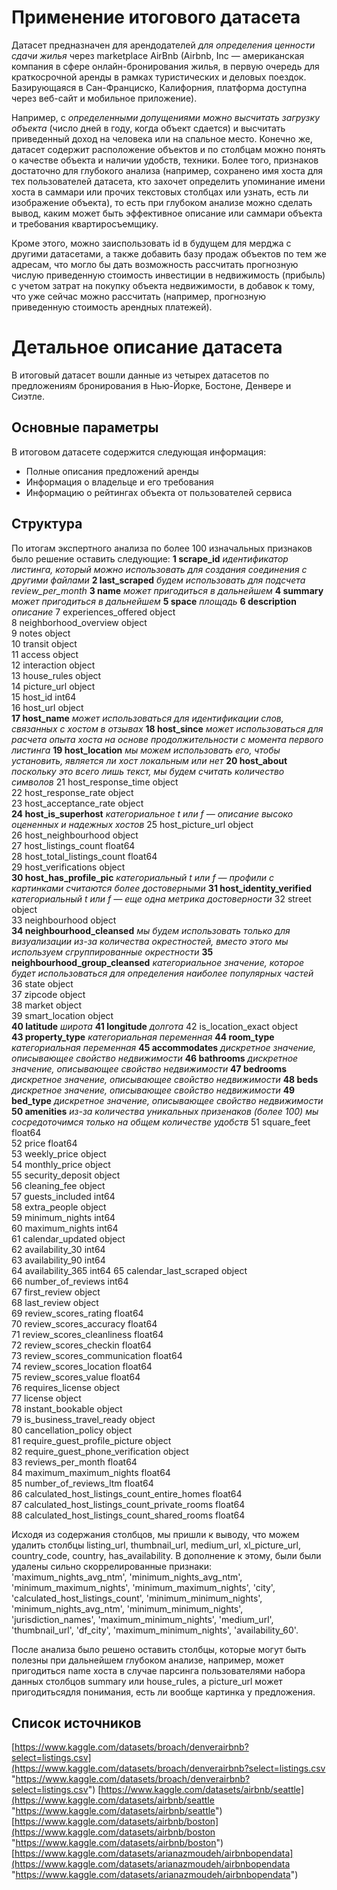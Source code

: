 # Применение итогового датасета 
﻿Датасет предназначен для арендодателей *для определения ценности сдачи жилья* через marketplace AirBnb (Airbnb, Inc — американская компания в сфере онлайн-бронирования жилья, в первую очередь для краткосрочной аренды в рамках туристических и деловых поездок. Базирующаяся в Сан-Франциско, Калифорния, платформа доступна через веб-сайт и мобильное приложение).

Например, с *определенными допущениями можно высчитать загрузку объекта* (число дней в году, когда объект сдается) и высчитать приведенный доход на человека или на спальное место. 
Конечно же, датасет содержит расположение объектов и по столбцам можно понять о качестве объекта и наличии удобств, техники. 
Более того, признаков достаточно для глубокого анализа (например, сохранено имя хоста для тех пользователей датасета, кто захочет определить упоминание имени хоста в саммари или прочих текстовых столбцах или узнать, есть ли изображение объекта), то есть при глубоком анализе можно сделать вывод, каким может быть эффективное описание или саммари объекта и требования квартиросъемщику.

Кроме этого, можно заиспользовать id в будущем для мерджа с другими датасетами, а также добавить базу продаж объектов по тем же адресам, что могло бы дать возможность рассчитать прогнозную числую приведенную стоимость инвестиции в недвижимость (прибыль) с учетом затрат на покупку объекта недвижимости, в добавок к тому, что уже сейчас можно рассчитать (например, прогнозную приведенную стоимость арендных платежей).


# Детальное описание датасета

В итоговый датасет вошли данные из четырех датасетов по предложениям бронирования в Нью-Йорке, Бостоне, Денвере и Сиэтле. 

## Основные параметры

В итоговом датасете содержится следующая информация:
 - Полные описания предложений аренды
 - Информация о владельце и его требования
 - Информацию о рейтингах объекта от пользователей сервиса

## Структура

По итогам экспертного анализа по более 100 изначальных признаков было решение оставить следующие:
**1 scrape_id** *идентификатор листинга, который можно использовать для создания соединения с другими файлами*
**2 last_scraped** *будем использовать для подсчета review_per_month* 
**3 name** *может пригодиться в дальнейшем* 
**4 summary** *может пригодиться в дальнейшем* 
**5 space** *площадь*
**6 description** *описание*
7 experiences_offered object  
8 neighborhood_overview object  
9 notes object  
10 transit object  
11 access object  
12 interaction object  
13 house_rules object  
14 picture_url object  
15 host_id int64  
16 host_url object  
**17 host_name** *может использоваться для идентификации слов, связанных с хостом в отзывах*
**18 host_since** *может использоваться для расчета опыта хоста на основе продолжительности с момента первого листинга*
**19 host_location** *мы можем использовать его, чтобы установить, является ли хост локальным или нет*
**20 host_about** *поскольку это всего лишь текст, мы будем считать количество символов*
21 host_response_time object  
22 host_response_rate object  
23 host_acceptance_rate object  
**24 host_is_superhost** *категориальное t или f — описание высоко оцененных и надежных хостов*
25 host_picture_url object  
26 host_neighbourhood object  
27 host_listings_count float64  
28 host_total_listings_count float64  
29 host_verifications object  
**30 host_has_profile_pic** *категориальный t или f — профили с картинками считаются более достоверными*
**31 host_identity_verified** *категориальный t или f — еще одна метрика достоверности*
32 street object  
33 neighbourhood object  
**34 neighbourhood_cleansed** *мы будем использовать только для визуализации из-за количества окрестностей, вместо этого мы используем сгруппированные окрестности*
**35 neighbourhood_group_cleansed** *категориальное значение, которое будет использоваться для определения наиболее популярных частей*
36 state object  
37 zipcode object  
38 market object  
39 smart_location object  
**40 latitude** *широта*
**41 longitude** *долгота*
42 is_location_exact object  
**43 property_type** *категориальная переменная*
**44 room_type** *категориальная переменная*
**45 accommodates** *дискретное значение, описывающее свойство недвижимости*
**46 bathrooms** *дискретное значение, описывающее свойство недвижимости*
**47 bedrooms** *дискретное значение, описывающее свойство недвижимости*
**48 beds** *дискретное значение, описывающее свойство недвижимости*
**49 bed_type** *дискретное значение, описывающее свойство недвижимости*
**50 amenities** *из-за количества уникальных призенаков (более 100) мы сосредоточимся только на общем количестве удобств*
51 square_feet float64  
52 price float64  
53 weekly_price object  
54 monthly_price object  
55 security_deposit object  
56 cleaning_fee object  
57 guests_included int64  
58 extra_people object  
59 minimum_nights int64  
60 maximum_nights int64  
61 calendar_updated object  
62 availability_30 int64  
63 availability_90 int64  
64 availability_365 int64
65 calendar_last_scraped object  
66 number_of_reviews int64  
67 first_review object  
68 last_review object  
69 review_scores_rating float64  
70 review_scores_accuracy float64  
71 review_scores_cleanliness float64  
72 review_scores_checkin float64  
73 review_scores_communication float64  
74 review_scores_location float64  
75 review_scores_value float64  
76 requires_license object  
77 license object  
78 instant_bookable object  
79 is_business_travel_ready object  
80 cancellation_policy object  
81 require_guest_profile_picture object  
82 require_guest_phone_verification object  
83 reviews_per_month float64  
84 maximum_maximum_nights float64  
85 number_of_reviews_ltm float64  
86 calculated_host_listings_count_entire_homes float64  
87 calculated_host_listings_count_private_rooms float64  
88 calculated_host_listings_count_shared_rooms float64

Исходя из содержания столбцов, мы пришли к выводу, что можем удалить столбцы listing_url, thumbnail_url, medium_url, xl_picture_url, country_code, country, has_availability.
В дополнение к этому, были были удалены сильно скоррелированные признаки:
'maximum_nights_avg_ntm', 'minimum_nights_avg_ntm', 'minimum_maximum_nights', 'minimum_maximum_nights', 'city', 'calculated_host_listings_count', 'minimum_minimum_nights', 'minimum_nights_avg_ntm', 'minimum_minimum_nights', 'jurisdiction_names', 'maximum_minimum_nights', 'medium_url', 'thumbnail_url', 'df_city', 'maximum_minimum_nights', 'availability_60'.
  
После анализа было решено оставить столбцы, которые могут быть полезны при дальнейшем глубоком анализе, например, может пригодиться name хоста в случае парсинга пользователями набора данных столбцов summary или house_rules, а picture_url может пригодитьсядля понимания, есть ли вообще картинка у предложения.



## Список источников
[https://www.kaggle.com/datasets/broach/denverairbnb?select=listings.csv](https://www.kaggle.com/datasets/broach/denverairbnb?select=listings.csv "https://www.kaggle.com/datasets/broach/denverairbnb?select=listings.csv")
[https://www.kaggle.com/datasets/airbnb/seattle](https://www.kaggle.com/datasets/airbnb/seattle "https://www.kaggle.com/datasets/airbnb/seattle")
[https://www.kaggle.com/datasets/airbnb/boston](https://www.kaggle.com/datasets/airbnb/boston "https://www.kaggle.com/datasets/airbnb/boston")
[https://www.kaggle.com/datasets/arianazmoudeh/airbnbopendata](https://www.kaggle.com/datasets/arianazmoudeh/airbnbopendata "https://www.kaggle.com/datasets/arianazmoudeh/airbnbopendata")

